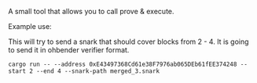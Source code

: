 A small tool that allows you to call prove & execute.

Example use:

This will try to send a snark that should cover blocks from 2 - 4.
It is going to send it in ohbender verifier format.
```
cargo run -- --address 0xE43497368Cd61e38F7976ab065DEb61fEE374248 --start 2 --end 4 --snark-path merged_3.snark
```

